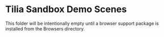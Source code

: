 # Tilia Sandbox Demo Scenes

This folder will be intentionally empty until a browser support package is installed from the Browsers directory.
